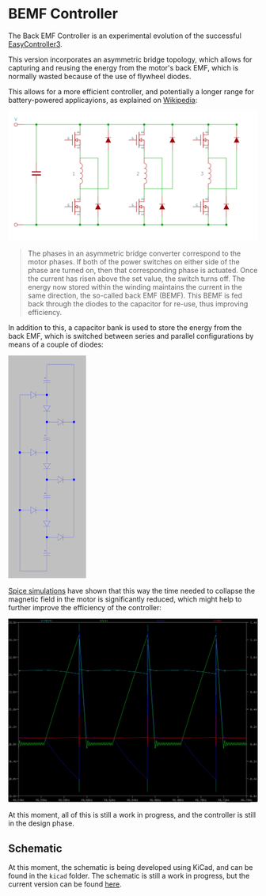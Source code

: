 # BEMF Controller

The Back EMF Controller is an experimental evolution of the successful [EasyController3](https://github.com/pgrady3/EasyController3). 

This version incorporates an asymmetric bridge topology, which allows for capturing and reusing the energy from the motor's back EMF, which is normally wasted because of the use of flywheel diodes.

This allows for a more efficient controller, and potentially a longer range for battery-powered applicayions, as explained on [Wikipedia](https://en.wikipedia.org/wiki/Switched_reluctance_motor#Power_circuitry):

![Asymmetric Bridge](/docs/Asymmetric_Bridge_Converter.png)

> The phases in an asymmetric bridge converter correspond to the motor phases. If both of the power switches on either side of the phase are turned on, then that corresponding phase is actuated. Once the current has risen above the set value, the switch turns off. The energy now stored within the winding maintains the current in the same direction, the so-called back EMF (BEMF). This BEMF is fed back through the diodes to the capacitor for re-use, thus improving efficiency.

In addition to this, a capacitor bank is used to store the energy from the back EMF, which is switched between series and parallel configurations by means of a couple of diodes:

![Capacitor Bank](/docs/4CapBank.png)

[Spice simulations](http://tuks.nl/wiki/index.php/Main/BEMFRecoveryCircuit) have shown that this way the time needed to collapse the magnetic field in the motor is significantly reduced, which might help to further improve the efficiency of the controller:

![Spice simulation of 4 capacitor bank](/docs/BEMF_Capture_4_Caps_Simulation.png)

At this moment, all of this is still a work in progress, and the controller is still in the design phase. 

## Schematic

At this moment, the schematic is being developed using KiCad, and can be found in the `kicad` folder. The schematic is still a work in progress, but the current version can be found [here](/kicad/BEMF_controller.pdf).

